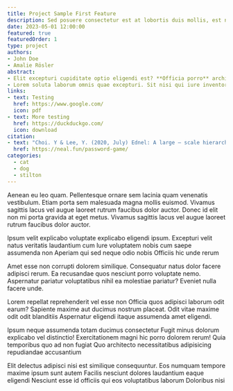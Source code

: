 ```yaml
---
title: Project Sample First Feature
description: Sed posuere consectetur est at lobortis duis mollis, est non commodo luctus, nisi erat porttitor ligula, eget lacinia odio sem nec elit.
date: 2023-05-01 12:00:00
featured: true
featuredOrder: 1
type: project
authors:
- John Doe
- Amalie Rösler
abstract: 
- Elit excepturi cupiditate optio eligendi est? **Officia porro** architecto amet temporibus ratione. Dolorum vel [repellat ipsum](#) ipsam commodi accusantium? Eveniet quis alias exercitationem maxime vel, est quas Quaerat laborum quia.
- Lorem soluta laborum omnis quae excepturi. Sit nisi qui iure inventore ab. Soluta voluptatibus odit libero blanditiis optio. Cumque voluptatem molestias ex fugit praesentium. Rem temporibus ex quidem rerum in.
links:
- text: Testing
  href: https://www.google.com/
  icon: pdf
- text: More testing
  href: https://duckduckgo.com/
  icon: download
citation:
- text: "Choi. Y & Lee, Y. (2020, July) Ednel: A large – scale hierarchical dataset in education. Springer, Cham. DOI:10.1111/josi.12122"
  href: https://neal.fun/password-game/
categories:
  - cat
  - dog
  - stilton
---
```


Aenean eu leo quam. Pellentesque ornare sem lacinia quam venenatis vestibulum. Etiam porta sem malesuada magna mollis euismod. Vivamus sagittis lacus vel augue laoreet rutrum faucibus dolor auctor. Donec id elit non mi porta gravida at eget metus. Vivamus sagittis lacus vel augue laoreet rutrum faucibus dolor auctor.

Ipsum velit explicabo voluptate explicabo eligendi ipsum. Excepturi velit natus veritatis laudantium cum Iure voluptatem nobis cum saepe assumenda non Aperiam qui sed neque odio nobis Officiis hic unde rerum

Amet esse non corrupti dolorem similique. Consequatur natus dolor facere adipisci rerum. Ea recusandae quos nesciunt porro voluptate nemo. Aspernatur pariatur voluptatibus nihil ea molestiae pariatur? Eveniet nulla facere unde.

Lorem repellat reprehenderit vel esse non Officia quos adipisci laborum odit earum? Sapiente maxime aut ducimus nostrum placeat. Odit vitae maxime odit odit blanditiis Aspernatur eligendi itaque assumenda amet eligendi.

Ipsum neque assumenda totam ducimus consectetur Fugit minus dolorum explicabo vel distinctio! Exercitationem magni hic porro dolorem rerum! Quia temporibus quo ad non fugiat Quo architecto necessitatibus adipisicing repudiandae accusantium

Elit delectus adipisci nisi est similique consequuntur. Eos numquam tempore maxime ipsum sunt autem Facilis nesciunt dolores laudantium eaque eligendi Nesciunt esse id officiis qui eos voluptatibus laborum Doloribus nisi
